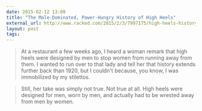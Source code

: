 ```yaml
---
date: 2015-02-12 13:09
title: "The Male-Dominated, Power-Hungry History of High Heels"
external_url: http://www.racked.com/2015/2/3/7997175/high-heels-history
layout: post
tags:
---
```


>At a restaurant a few weeks ago, I heard a woman remark that high heels were designed by men to stop women from running away from them. I wanted to run over to that lady and tell her that history extends further back than 1920, but I couldn't because, you know, I was immobilized by my stilettos.

>Still, her take was simply not true. Not true at all. High heels were designed for men, worn by men, and actually had to be wrested away from men by women.
